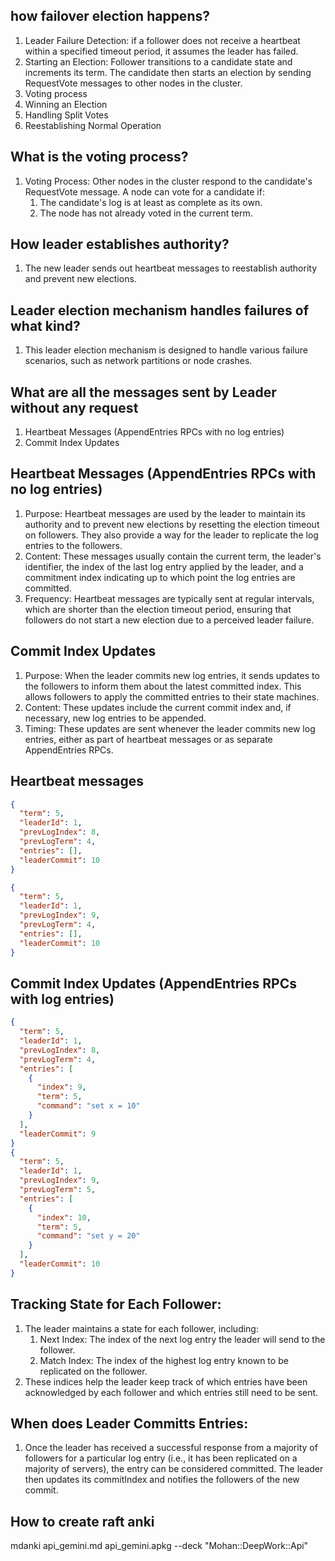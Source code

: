## how failover election happens?
1. Leader Failure Detection:  if a follower does not receive a heartbeat within a specified timeout period, it assumes the leader has failed.
2. Starting an Election: Follower transitions to a candidate state and increments its term. The candidate then starts an election by sending RequestVote messages to other nodes in the cluster.
3. Voting process
4. Winning an Election
5. Handling Split Votes
6. Reestablishing Normal Operation


## What is the voting process?
1. Voting Process: Other nodes in the cluster respond to the candidate's RequestVote message. A node can vote for a candidate if:
    1. The candidate's log is at least as complete as its own.
    1. The node has not already voted in the current term.

## How leader establishes authority?
1. The new leader sends out heartbeat messages to reestablish authority and prevent new elections.

## Leader election mechanism handles failures of what kind?
1. This leader election mechanism is designed to handle various failure scenarios, such as network partitions or node crashes.


## What are all the messages sent by Leader without any request
1. Heartbeat Messages (AppendEntries RPCs with no log entries)
2. Commit Index Updates

## Heartbeat Messages (AppendEntries RPCs with no log entries)
1. Purpose: Heartbeat messages are used by the leader to maintain its authority and to prevent new elections by resetting the election timeout on followers. They also provide a way for the leader to replicate the log entries to the followers.
1. Content: These messages usually contain the current term, the leader's identifier, the index of the last log entry applied by the leader, and a commitment index indicating up to which point the log entries are committed.
1. Frequency: Heartbeat messages are typically sent at regular intervals, which are shorter than the election timeout period, ensuring that followers do not start a new election due to a perceived leader failure.

## Commit Index Updates
1. Purpose: When the leader commits new log entries, it sends updates to the followers to inform them about the latest committed index. This allows followers to apply the committed entries to their state machines.
1. Content: These updates include the current commit index and, if necessary, new log entries to be appended.
1. Timing: These updates are sent whenever the leader commits new log entries, either as part of heartbeat messages or as separate AppendEntries RPCs.


## Heartbeat messages

```json
{
  "term": 5,
  "leaderId": 1,
  "prevLogIndex": 8,
  "prevLogTerm": 4,
  "entries": [],
  "leaderCommit": 10
}

{
  "term": 5,
  "leaderId": 1,
  "prevLogIndex": 9,
  "prevLogTerm": 4,
  "entries": [],
  "leaderCommit": 10
}
```

## Commit Index Updates (AppendEntries RPCs with log entries)

```json
{
  "term": 5,
  "leaderId": 1,
  "prevLogIndex": 8,
  "prevLogTerm": 4,
  "entries": [
    {
      "index": 9,
      "term": 5,
      "command": "set x = 10"
    }
  ],
  "leaderCommit": 9
}
{
  "term": 5,
  "leaderId": 1,
  "prevLogIndex": 9,
  "prevLogTerm": 5,
  "entries": [
    {
      "index": 10,
      "term": 5,
      "command": "set y = 20"
    }
  ],
  "leaderCommit": 10
}
```

## Tracking State for Each Follower:

1. The leader maintains a state for each follower, including:
    1. Next Index: The index of the next log entry the leader will send to the follower.
    1. Match Index: The index of the highest log entry known to be replicated on the follower.
1. These indices help the leader keep track of which entries have been acknowledged by each follower and which entries still need to be sent.    

## When does Leader Committs Entries:
1. Once the leader has received a successful response from a majority of followers for a particular log entry (i.e., it has been replicated on a majority of servers), the entry can be considered committed. The leader then updates its commitIndex and notifies the followers of the new commit.

## How to create raft anki
mdanki api_gemini.md api_gemini.apkg --deck "Mohan::DeepWork::Api"